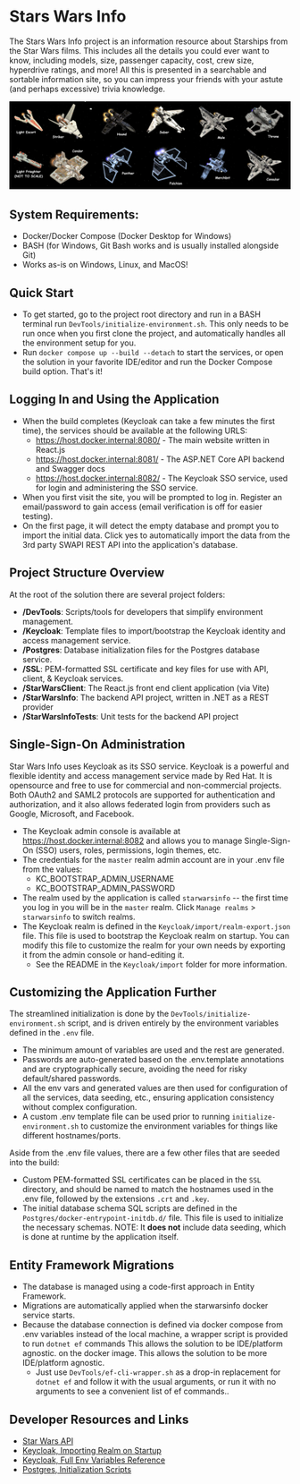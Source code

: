 # Stars Wars Info

The Stars Wars Info project is an information resource about Starships from the Star Wars films.
This includes all the details you could ever want to know, including models, size, passenger
capacity, cost, crew size, hyperdrive ratings, and more!  All this is presented in a searchable
and sortable information site, so you can impress your friends with your astute
(and perhaps excessive) trivia knowledge.

![Star Wars Ship Models](StarWarsClient/public/starwars_ships.png)

## System Requirements:
- Docker/Docker Compose (Docker Desktop for Windows)
- BASH (for Windows, Git Bash works and is usually installed alongside Git)
- Works as-is on Windows, Linux, and MacOS!

## Quick Start
- To get started, go to the project root directory and run in a BASH terminal run `DevTools/initialize-environment.sh`. 
  This only needs to be run once when you first clone the project, and automatically
  handles all the environment setup for you.
- Run `docker compose up --build --detach` to start the services, or open the solution in your favorite IDE/editor 
  and run the Docker Compose build option. That's it!

## Logging In and Using the Application
- When the build completes (Keycloak can take a few minutes the first time), the services should be available at the following URLS:
    - https://host.docker.internal:8080/ -  The main website written in React.js
    - https://host.docker.internal:8081/ - The ASP.NET Core API backend and Swagger docs
    - https://host.docker.internal:8082/ - The Keycloak SSO service, used for login and administering the SSO service.
- When you first visit the site, you will be prompted to log in. Register an email/password to gain access (email verification is off for easier testing).
- On the first page, it will detect the empty database and prompt you to import the initial data.
  Click yes to automatically import the data from the 3rd party SWAPI REST API into the application's database.

## Project Structure Overview

At the root of the solution there are several project folders:
- __/DevTools__: Scripts/tools for developers that simplify environment management.
- __/Keycloak__: Template files to import/bootstrap the Keycloak identity and access management service.
- __/Postgres__: Database initialization files for the Postgres database service.
- __/SSL__: PEM-formatted SSL certificate and key files for use with API, client, & Keycloak services.
- __/StarWarsClient__: The React.js front end client application (via Vite)
- __/StarWarsInfo__: The backend API project, written in .NET as a REST provider
- __/StarWarsInfoTests__: Unit tests for the backend API project

## Single-Sign-On Administration
Star Wars Info uses Keycloak as its SSO service. Keycloak is a powerful and flexible identity and access 
management service made by Red Hat. It is opensource and free to use for commercial and non-commercial 
projects. Both OAuth2 and SAML2 protocols are supported for authentication and authorization, and
it also allows federated login from providers such as Google, Microsoft, and Facebook.

- The Keycloak admin console is available at https://host.docker.internal:8082 and allows
  you to manage Single-Sign-On (SSO) users, roles, permissions, login themes, etc.
- The credentials for the `master` realm admin account are in your .env file from the values:
  - KC_BOOTSTRAP_ADMIN_USERNAME
  - KC_BOOTSTRAP_ADMIN_PASSWORD
- The realm used by the application is called `starwarsinfo` -- the first time you log in you will 
  be in the `master` realm.  Click `Manage realms` > `starwarsinfo` to switch realms.
- The Keycloak realm is defined in the `Keycloak/import/realm-export.json` file.  This file is used to
  bootstrap the Keycloak realm on startup.  You can modify this file to customize the realm
  for your own needs by exporting it from the admin console or hand-editing it.
  - See the README in the `Keycloak/import` folder for more information.

## Customizing the Application Further
The streamlined initialization is done by the `DevTools/initialize-environment.sh` script,
  and is driven entirely by the environment variables defined in the `.env` file.
- The minimum amount of variables are used and the rest are generated.
- Passwords are auto-generated based on the .env.template annotations and are
  cryptographically secure, avoiding the need for risky default/shared passwords.
- All the env vars and generated values are then used for configuration of all
  the services, data seeding, etc., ensuring application consistency without complex configuration.
- A custom .env template file can be used prior to running `initialize-environment.sh` to
  customize the environment variables for things like different hostnames/ports.  

Aside from the .env file values, there are a few other files that are seeded into the build:

- Custom PEM-formatted SSL certificates can be placed in the `SSL` directory, and should be named
  to match the hostnames used in the .env file, followed by the extensions `.crt` and `.key`.
- The initial database schema SQL scripts are defined in the `Postgres/docker-entrypoint-initdb.d/` file.
  This file is used to initialize the necessary schemas.  NOTE: It __does not__ include data seeding,
  which is done at runtime by the application itself. 

## Entity Framework Migrations
- The database is managed using a code-first approach in Entity Framework.
- Migrations are automatically applied when the starwarsinfo docker service starts.
- Because the database connection is defined via docker compose from .env variables
  instead of the local machine, a wrapper script is provided to run `dotnet ef` commands This allows the solution to be IDE/platform agnostic. 
  on the docker image. This allows the solution to be more IDE/platform agnostic.
  - Just use `DevTools/ef-cli-wrapper.sh` as a drop-in replacement for `dotnet ef` and
    follow it with the usual arguments, or run it with no arguments to see a convenient list of ef commands..

## Developer Resources and Links
- [Star Wars API](https://swapi.info//)
- [Keycloak, Importing Realm on Startup](https://www.keycloak.org/nightly/server/containers#_importing_a_realm_on_startup)
- [Keycloak, Full Env Variables Reference](https://www.keycloak.org/server/all-config)
- [Postgres, Initialization Scripts](https://hub.docker.com/_/postgres#initialization-scripts)